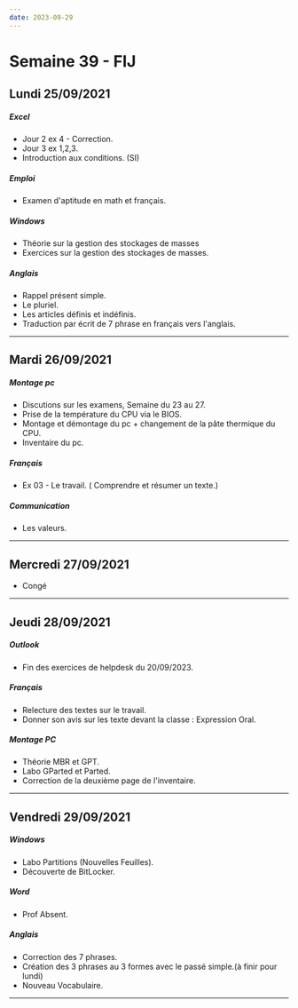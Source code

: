 ```yaml
---
date: 2023-09-29
---
```

# Semaine 39 - FIJ

## Lundi 25/09/2021
##### Excel
- Jour 2 ex 4 - Correction.
- Jour 3 ex 1,2,3.
- Introduction aux conditions. (SI)
##### Emploi
- Examen d'aptitude en math et français.
##### Windows
- Théorie sur la gestion des stockages de masses
- Exercices sur la gestion des stockages de masses.
##### Anglais
- Rappel présent simple.
- Le pluriel.
- Les articles définis et indéfinis.
- Traduction par écrit de 7 phrase en français vers l'anglais.
---

## Mardi 26/09/2021
##### Montage pc
- Discutions sur les examens, Semaine du 23 au 27.
- Prise de la température du CPU via le BIOS.
- Montage et démontage du pc + changement de la pâte thermique du CPU.
- Inventaire du pc. 
##### Français
- Ex 03 - Le travail. ( Comprendre et résumer un texte.)
##### Communication
- Les valeurs.
---
## Mercredi 27/09/2021
- Congé 
---
## Jeudi 28/09/2021
##### Outlook
- Fin des exercices de helpdesk du 20/09/2023.
##### Français
- Relecture des textes sur le travail.
- Donner son avis sur les texte devant la classe : Expression Oral.
##### Montage PC
- Théorie MBR et GPT.
- Labo GParted et Parted.
- Correction de la deuxième page de l'inventaire.
---

## Vendredi 29/09/2021
##### Windows
- Labo Partitions (Nouvelles Feuilles).
- Découverte de BitLocker.
##### Word
- Prof Absent.
##### Anglais
- Correction des 7 phrases.
- Création des 3 phrases au 3 formes avec le passé simple.(à finir pour lundi)
- Nouveau Vocabulaire.
---
